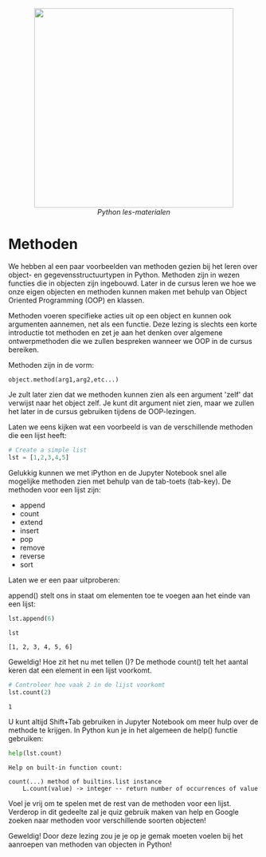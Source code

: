 <center>
    <img src='https://intecbrussel.be/img/logo3.png' width='400px' height='auto'/>
    <br/>
    <em>Python les-materialen</em>
</center>

# Methoden

We hebben al een paar voorbeelden van methoden gezien bij het leren over object- en gegevensstructuurtypen in Python. Methoden zijn in wezen functies die in objecten zijn ingebouwd. 
Later in de cursus leren we hoe we onze eigen objecten en methoden kunnen maken met behulp van Object Oriented Programming (OOP) en klassen.

Methoden voeren specifieke acties uit op een object en kunnen ook argumenten aannemen, net als een functie. 
Deze lezing is slechts een korte introductie tot methoden en zet je aan het denken over algemene ontwerpmethoden die we zullen bespreken wanneer we OOP in de cursus bereiken.

Methoden zijn in de vorm:

    object.method(arg1,arg2,etc...)
    
Je zult later zien dat we methoden kunnen zien als een argument 'zelf' dat verwijst naar het object zelf. Je kunt dit argument niet zien, maar we zullen het later in de cursus gebruiken tijdens de OOP-lezingen.

Laten we eens kijken wat een voorbeeld is van de verschillende methoden die een lijst heeft:


```python
# Create a simple list
lst = [1,2,3,4,5]
```

Gelukkig kunnen we met iPython en de Jupyter Notebook snel alle mogelijke methoden zien met behulp van de tab-toets (tab-key). De methoden voor een lijst zijn:

* append
* count
* extend
* insert
* pop
* remove
* reverse
* sort

Laten we er een paar uitproberen:

append() stelt ons in staat om elementen toe te voegen aan het einde van een lijst:


```python
lst.append(6)
```


```python
lst
```




    [1, 2, 3, 4, 5, 6]



Geweldig! Hoe zit het nu met tellen ()? De methode count() telt het aantal keren dat een element in een lijst voorkomt.


```python
# Controleer hoe vaak 2 in de lijst voorkomt
lst.count(2)
```




    1



U kunt altijd Shift+Tab gebruiken in Jupyter Notebook om meer hulp over de methode te krijgen. In Python kun je in het algemeen de help() functie gebruiken:


```python
help(lst.count)
```

    Help on built-in function count:
    
    count(...) method of builtins.list instance
        L.count(value) -> integer -- return number of occurrences of value
    
    

Voel je vrij om te spelen met de rest van de methoden voor een lijst. Verderop in dit gedeelte zal je quiz gebruik maken van help en Google zoeken naar methoden voor verschillende soorten objecten!

Geweldig! Door deze lezing zou je je op je gemak moeten voelen bij het aanroepen van methoden van objecten in Python!
